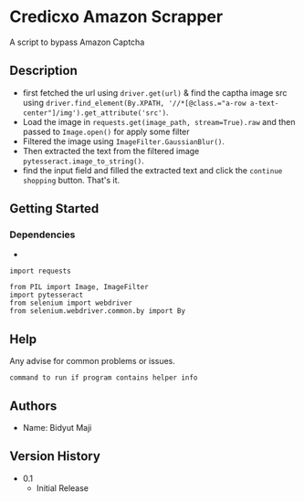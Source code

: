 #  Credicxo Amazon Scrapper 

A script to bypass Amazon Captcha

## Description
* first fetched the url using `driver.get(url)` & find the captha image src using `driver.find_element(By.XPATH, '//*[@class.="a-row a-text-center"]/img').get_attribute('src')`.
* Load the image in `requests.get(image_path, stream=True).raw` and then passed to `Image.open()` for apply some filter
* Filtered the image using `ImageFilter.GaussianBlur()`.
* Then extracted the text from the filtered image ` pytesseract.image_to_string()`.
* find the input field and filled the extracted text and click the `continue shopping` button. That's it. 
## Getting Started 

### Dependencies

* 
```
import requests

from PIL import Image, ImageFilter
import pytesseract
from selenium import webdriver
from selenium.webdriver.common.by import By
```

## Help

Any advise for common problems or issues.
```
command to run if program contains helper info
```

## Authors

* Name: Bidyut Maji

## Version History

* 0.1
    * Initial Release
